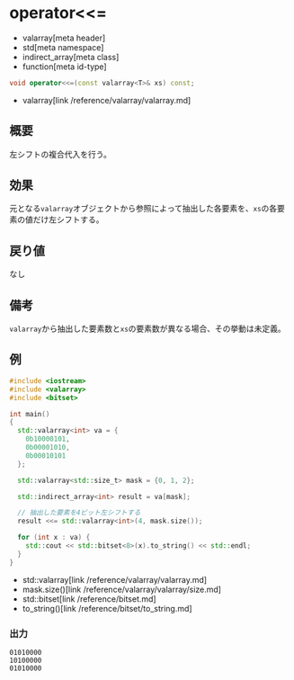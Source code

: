 # operator<<=
* valarray[meta header]
* std[meta namespace]
* indirect_array[meta class]
* function[meta id-type]

```cpp
void operator<<=(const valarray<T>& xs) const;
```
* valarray[link /reference/valarray/valarray.md]

## 概要
左シフトの複合代入を行う。


## 効果
元となる`valarray`オブジェクトから参照によって抽出した各要素を、`xs`の各要素の値だけ左シフトする。


## 戻り値
なし


## 備考
`valarray`から抽出した要素数と`xs`の要素数が異なる場合、その挙動は未定義。


## 例
```cpp example
#include <iostream>
#include <valarray>
#include <bitset>

int main()
{
  std::valarray<int> va = {
    0b10000101,
    0b00001010,
    0b00010101
  };

  std::valarray<std::size_t> mask = {0, 1, 2};

  std::indirect_array<int> result = va[mask];

  // 抽出した要素を4ビット左シフトする
  result <<= std::valarray<int>(4, mask.size());

  for (int x : va) {
    std::cout << std::bitset<8>(x).to_string() << std::endl;
  }
}
```
* std::valarray[link /reference/valarray/valarray.md]
* mask.size()[link /reference/valarray/valarray/size.md]
* std::bitset[link /reference/bitset.md]
* to_string()[link /reference/bitset/to_string.md]

### 出力
```
01010000
10100000
01010000
```


